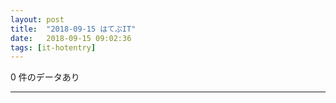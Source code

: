 ```yaml
---
layout: post
title:  "2018-09-15 はてぶIT"
date:   2018-09-15 09:02:36
tags: [it-hotentry]
---
```

0 件のデータあり

<hr>
